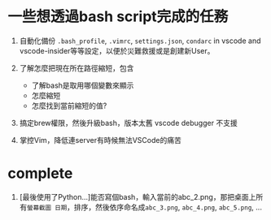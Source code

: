 # 一些想透過bash script完成的任務
1. 自動化備份 `.bash_profile`, `.vimrc`, `settings.json`, `condarc` in vscode and vscode-insider等等設定，以便於災難救援或是創建新User。
2. 了解怎麼把現在所在路徑縮短，包含
   * 了解bash是取用哪個變數來顯示
   * 怎麼縮短
   * 怎麼找到當前縮短的值?

3. 搞定brew權限，然後升級bash，版本太舊 vscode debugger 不支援
4. 掌控Vim，降低連server有時候無法VSCode的痛苦
# complete
1. [最後使用了Python...]能否寫個bash，輸入當前的abc_2.png，那把桌面上所有`螢幕截圖 日期`，排序，然後依序命名成`abc_3.png`, `abc_4.png`, `abc_5.png`, ... 